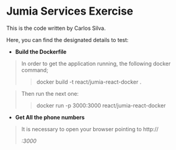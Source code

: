 # Jumia Services Exercise

This is the code written by Carlos Silva.

Here, you can find the designated details to test:

- **Build the Dockerfile**

> In order to get the application running, the following docker command;
> > docker build -t react/jumia-react-docker .

> Then run the next one:
> > docker run -p 3000:3000 react/jumia-react-docker


- **Get All the phone numbers**

>It is necessary to open your browser pointing to http://<address>:3000
